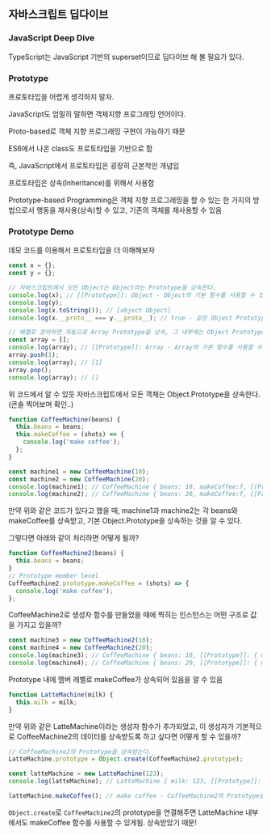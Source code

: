 ﻿## 자바스크립트 딥다이브

### JavaScript Deep Dive

TypeScript는 JavaScript 기반의 superset이므로 딥다이브 해 볼 필요가 있다.

### Prototype

프로토타입을 어렵게 생각하지 말자.

JavaScript도 엄밀히 말하면 객체지향 프로그래밍 언어이다.

Proto-based로 객체 지향 프로그래밍 구현이 가능하기 때문

ES6에서 나온 class도 프로토타입을 기반으로 함

즉, JavaScript에서 프로토타입은 굉장히 근본적인 개념임

프로토타입은 상속(Inheritance)를 위해서 사용함

Prototype-based Programming은 객체 지향 프로그래밍을 할 수 있는 한 가지의 방법으로서 행동을 재사용(상속)할 수 있고, 기존의 객체를 재사용할 수 있음

### Prototype Demo

데모 코드를 이용해서 프로토타입을 더 이해해보자

```jsx
const x = {};
const y = {};

// 자바스크립트에서 모든 Object는 Object라는 Prototype을 상속한다.
console.log(x); // [[Prototype]]: Object - Object의 기본 함수를 사용할 수 있다.
console.log(y);
console.log(x.toString()); // [object Object]
console.log(x.__proto__ === y.__proto__); // true - 같은 Object Prototype을 상속하므로

// 배열로 정의하면 자동으로 Array Prototype을 상속, 그 내부에는 Object Prototype도 연결됨
const array = [];
console.log(array); // [[Prototype]]: Array - Array의 기본 함수를 사용할 수 있다.
array.push(1);
console.log(array); // [1]
array.pop();
console.log(array); // []
```

위 코드에서 알 수 있듯 자바스크립트에서 모든 객체는 Object.Prototype을 상속한다. (콘솔 찍어보며 확인..)

```jsx
function CoffeeMachine(beans) {
  this.beans = beans;
  this.makeCoffee = (shots) => {
    console.log('make coffee');
  };
}

const machine1 = new CoffeeMachine(10);
const machine2 = new CoffeeMachine(20);
console.log(machine1); // CoffeeMachine { beans: 10, makeCoffee:f, [[Prototype]]: Object }
console.log(machine2); // CoffeeMachine { beans: 20, makeCoffee:f, [[Prototype]]: Object }
```

만약 위와 같은 코드가 있다고 했을 때, machine1과 machine2는 각 beans와 makeCoffee를 상속받고, 기본 Object.Prototype을 상속하는 것을 알 수 있다.

그렇다면 아래와 같이 처리하면 어떻게 될까?

```jsx
function CoffeeMachine2(beans) {
  this.beans = beans;
}
// Prototype member level
CoffeeMachine2.prototype.makeCoffee = (shots) => {
  console.log('make coffee');
};
```

CoffeeMachine2로 생성자 함수를 만들었을 때에 찍히는 인스턴스는 어떤 구조로 값을 가지고 있을까?

```jsx
const machine3 = new CoffeeMachine2(10);
const machine4 = new CoffeeMachine2(20);
console.log(machine3); // CoffeeMachine { beans: 10, [[Prototype]]: { makeCoffee: (shots) => {...}, ...args } }
console.log(machine4); // CoffeeMachine { beans: 20, [[Prototype]]: { makeCoffee: (shots) => {...}, ...args } }
```

Prototype 내에 멤버 레벨로 makeCoffee가 상속되어 있음을 알 수 있음

```jsx
function LatteMachine(milk) {
  this.milk = milk;
}
```

만약 위와 같은 LatteMachine이라는 생성자 함수가 추가되었고, 이 생성자가 기본적으로 CoffeeMachine2의 데이터를 상속받도록 하고 싶다면 어떻게 할 수 있을까?

```jsx
// CoffeeMachine2의 Prototype을 상속받는다.
LatteMachine.prototype = Object.create(CoffeeMachine2.prototype);

const latteMachine = new LatteMachine(123);
console.log(latteMachine); // LatteMachine { milk: 123, [[Prototype]]: CoffeeMachine2 }

latteMachine.makeCoffee(); // make coffee - CoffeeMachine2의 Prototype을 상속받았으므로 사용 가능
```

`Object.create`로 `CoffeeMachine2`의 prototype을 연결해주면 LatteMachine 내부에서도 makeCoffee 함수를 사용할 수 있게됨. 상속받았기 때문!
